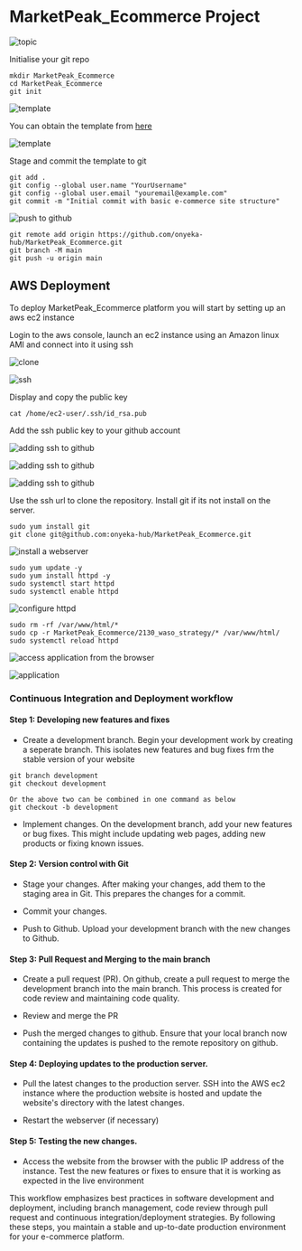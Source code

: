 # MarketPeak_Ecommerce Project

![topic](./images/topic.PNG)

Initialise your git repo

```
mkdir MarketPeak_Ecommerce
cd MarketPeak_Ecommerce
git init
```

![template](./images/template.PNG)

You can obtain the template from [here](https://www.tooplate.com/view/2130-waso-strategy)

![template](./images/template2.PNG)

Stage and commit the template to git
```
git add .
git config --global user.name "YourUsername"
git config --global user.email "youremail@example.com"
git commit -m "Initial commit with basic e-commerce site structure"
```

![push to github](./images/push-to-github.PNG)

```
git remote add origin https://github.com/onyeka-hub/MarketPeak_Ecommerce.git
git branch -M main
git push -u origin main
```

## AWS Deployment

To deploy MarketPeak_Ecommerce platform you will start by setting up an aws ec2 instance

Login to the aws console, launch an ec2 instance using an Amazon linux AMI and connect into it using ssh

![clone](./images/cloning-marketpeak.PNG)

![ssh](./images/ssh-method.PNG)

Display and copy the public key

```
cat /home/ec2-user/.ssh/id_rsa.pub
```

Add the ssh public key to your github account

![adding ssh to github](./images/adding-ssh-to-github.PNG)

![adding ssh to github](./images/ssh-method2.PNG)

![adding ssh to github](./images/ssh-method3.PNG)

Use the ssh url to clone the repository. Install git if its not install on the server.

```
sudo yum install git
git clone git@github.com:onyeka-hub/MarketPeak_Ecommerce.git
```

![install a webserver](./images/webserver.PNG)

```
sudo yum update -y
sudo yum install httpd -y
sudo systemctl start httpd
sudo systemctl enable httpd
```

![configure httpd](./images/configure-httpd.PNG)

```
sudo rm -rf /var/www/html/*
sudo cp -r MarketPeak_Ecommerce/2130_waso_strategy/* /var/www/html/
sudo systemctl reload httpd
```

![access application from the browser](./images/access-browser.PNG)

![application](./images/website-from-the-browser.PNG)


### Continuous Integration and Deployment workflow

#### Step 1: Developing new features and fixes

- Create a development branch. Begin your development work by creating a seperate branch. This isolates new features and bug fixes frm the stable version of your website
```
git branch development
git checkout development

Or the above two can be combined in one command as below
git checkout -b development
```
- Implement changes. On the development branch, add your new features or bug fixes. This might include updating web pages, adding new products or fixing known issues.

#### Step 2: Version control with Git
- Stage your changes. After making your changes, add them to the staging area in Git. This prepares the changes for a commit.

- Commit your changes.

- Push to Github. Upload your development branch with the new changes to Github.

#### Step 3: Pull Request and Merging to the main branch

- Create a pull request (PR). On github, create a pull request to merge the development branch into the main branch. This process is created for code review and maintaining code quality.

- Review and merge the PR

- Push the merged changes to github. Ensure that your local branch now containing the updates is pushed to the remote repository on github.

#### Step 4: Deploying updates to the production server.

- Pull the latest changes to the production server. SSH into the AWS ec2 instance where the production website is hosted and update the website's directory with the latest changes.

- Restart the webserver (if necessary)

#### Step 5: Testing the new changes.

- Access the website from the browser with the public IP address of the instance. Test the new features or fixes to ensure that it is working as expected in the live environment

This workflow emphasizes best practices in software development and deployment, including branch management, code review through pull request and continuous integration/deployment strategies. By following these steps, you maintain a stable and up-to-date production environment for your e-commerce platform.